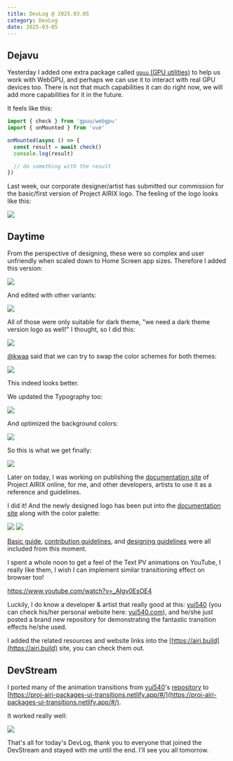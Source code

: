 ```yaml
---
title: DevLog @ 2025.03.05
category: DevLog
date: 2025-03-05
---
```


## Dejavu

Yesterday I added one extra package called
[`gpuu` (GPU utilities)](https://github.com/moeru-ai/gpuu)
to help us work with WebGPU, and perhaps we can use it to interact with real
GPU devices too. There is not that much capabilities it can do right now,
we will add more capabilities for it in the future.

It feels like this:

```ts
import { check } from 'gpuu/webgpu'
import { onMounted } from 'vue'

onMounted(async () => {
  const result = await check()
  console.log(result)

  // do something with the result
})
```

Last week, our corporate designer/artist has submitted our commission for the
basic/first version of Project AIRIX logo. The feeling of the logo looks like
this:

![](./assets/airi-logos-v1.avif)

## Daytime

From the perspective of designing, these were so complex and user unfriendly
when scaled down to Home Screen app sizes. Therefore I added this version:

![](./assets/airi-logo-v2.avif)

And edited with other variants:

![](./assets/airi-logos-v2.avif)

All of those were only suitable for dark theme, "we need a dark theme version
logo as well!" I thought, so I did this:

![](./assets/airi-logo-v2-dark.avif)

[@kwaa](https://github.com/kwaa) said that we can try to swap the color schemes
for both themes:

![](./assets/airi-logos-v3.avif)

This indeed looks better.

We updated the Typography too:

![](./assets/airi-logos-v4.avif)

And optimized the background colors:

![](./assets/airi-logos-v5.avif)

So this is what we get finally:

![](./assets/airi-logos-final.avif)

Later on today, I was working on publishing the
[documentation site](https://airi.build) of Project AIRIX online, for me,
and other developers, artists to use it as a reference and guidelines.

I did it! And the newly designed logo has been put into the
[documentation site](https://airi.build) along with the color palette:

![](./assets/airi-build-light.avif)
![](./assets/airi-build-dark.avif)

[Basic guide](../guides/),
[contribution guidelines](../references/contributing/guide/),
and [designing guidelines](../references/design-guidelines/)
were all included from this moment.

I spent a whole noon to get a feel of the Text PV animations on YouTube,
I really like them, I wish I can implement similar transitioning effect on
browser too!

https://www.youtube.com/watch?v=_AIgv0EsOE4

Luckily, I do know a developer & artist that really good at this:
[yui540](https://github.com/yui540) (you can check his/her personal website
here: [yui540.com](https://yui540.com)), and he/she just posted a brand new
repository for demonstrating the fantastic transition effects he/she used.

I added the related resources and website links into the
[https://airi.build](https://airi.build) site, you can check them out.

## DevStream

I ported many of the animation transitions from [yui540](https://github.com/yui540)'s
[repository](https://github.com/yui540/css-animations) to
[https://proj-airi-packages-ui-transitions.netlify.app/#/](https://proj-airi-packages-ui-transitions.netlify.app/#/).

It worked really well:

![](./assets/animation-transitions.gif)

That's all for today's DevLog, thank you to everyone that joined the DevStream
and stayed with me until the end. I'll see you all tomorrow.
